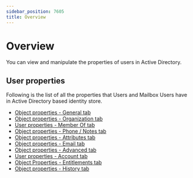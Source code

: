 ```yaml
---
sidebar_position: 7605
title: Overview
---
```


# Overview

You can view and manipulate the properties of users in Active Directory.

## User properties

Following is the list of all the properties that Users and Mailbox Users have in Active Directory based identity store.

* [Object properties - General tab](General "Object properties - General tab")
* [Object properties - Organization tab](Organization "Object properties - Organization tab")
* [User properties - Member Of tab](MemberOf "User properties - Member Of tab")
* [Object properties - Phone / Notes tab](PhoneNote "Object properties - Phone / Notes tab")
* [Object properties - Attributes tab](../../../Group/Properties/Attributes "Object properties - Attributes tab")
* [Object properties - Email tab](Email "Object properties - Email tab")
* [Object properties - Advanced tab](Advanced "Object properties - Advanced tab")
* [User properties - Account tab](Account "User properties - Account tab")
* [Object Properties - Entitlements tab](Entitlement "Object Properties - Entitlements tab")
* [Object properties - History tab](../../../Group/Properties/History "Object properties - History tab")